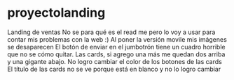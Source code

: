 # proyectolanding
Landing de ventas
No se para qué es el read me pero lo voy a usar para contar mis problemas con la web :)
Al poner la versión movile mis imágenes se desaparecen
El botón de enviar en el jumbotrón tiene un cuadro horrible que no se cómo quitar. 
Las cards, si agrego una más me quedan dos arriba y una gigante abajo.
No logro cambiar el color de los botones de las cards
El título de las cards no se ve porque está en blanco y no lo logro cambiar
